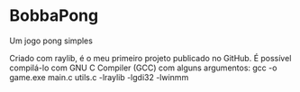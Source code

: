 # BobbaPong
Um jogo pong simples

Criado com raylib, é o meu primeiro projeto publicado no GitHub.
É possível compilá-lo com GNU C Compiler (GCC) com alguns argumentos:
gcc -o game.exe main.c utils.c -lraylib -lgdi32 -lwinmm
